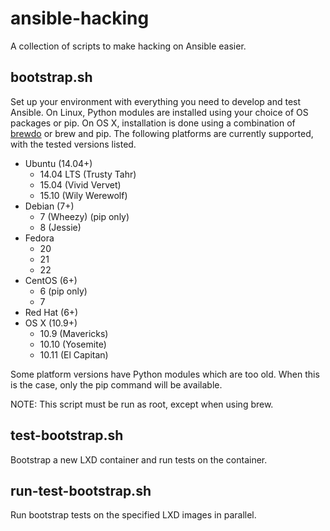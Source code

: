# ansible-hacking
A collection of scripts to make hacking on Ansible easier.

## bootstrap.sh
Set up your environment with everything you need to develop and test Ansible. 
On Linux, Python modules are installed using your choice of OS packages or pip.
On OS X, installation is done using a combination of
[brewdo](https://github.com/zigg/brewdo) or brew and pip.
The following platforms are currently supported, with the tested versions listed.
  * Ubuntu (14.04+)
    * 14.04 LTS (Trusty Tahr)
    * 15.04 (Vivid Vervet)
    * 15.10 (Wily Werewolf)
  * Debian (7+)
    * 7 (Wheezy) (pip only)
    * 8 (Jessie)
  * Fedora
    * 20
    * 21
    * 22
  * CentOS (6+)
    * 6 (pip only)
    * 7
  * Red Hat (6+)
  * OS X (10.9+)
    * 10.9 (Mavericks)
    * 10.10 (Yosemite)
    * 10.11 (El Capitan)

Some platform versions have Python modules which are too old.
When this is the case, only the pip command will be available.

NOTE: This script must be run as root, except when using brew.

## test-bootstrap.sh
Bootstrap a new LXD container and run tests on the container.

## run-test-bootstrap.sh
Run bootstrap tests on the specified LXD images in parallel.
